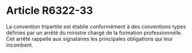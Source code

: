 # Article R6322-33

  
La convention tripartite est établie conformément à des conventions types définies par un arrêté du ministre chargé de la formation professionnelle. Cet arrêté rappelle aux signataires les principales obligations qui leur incombent.